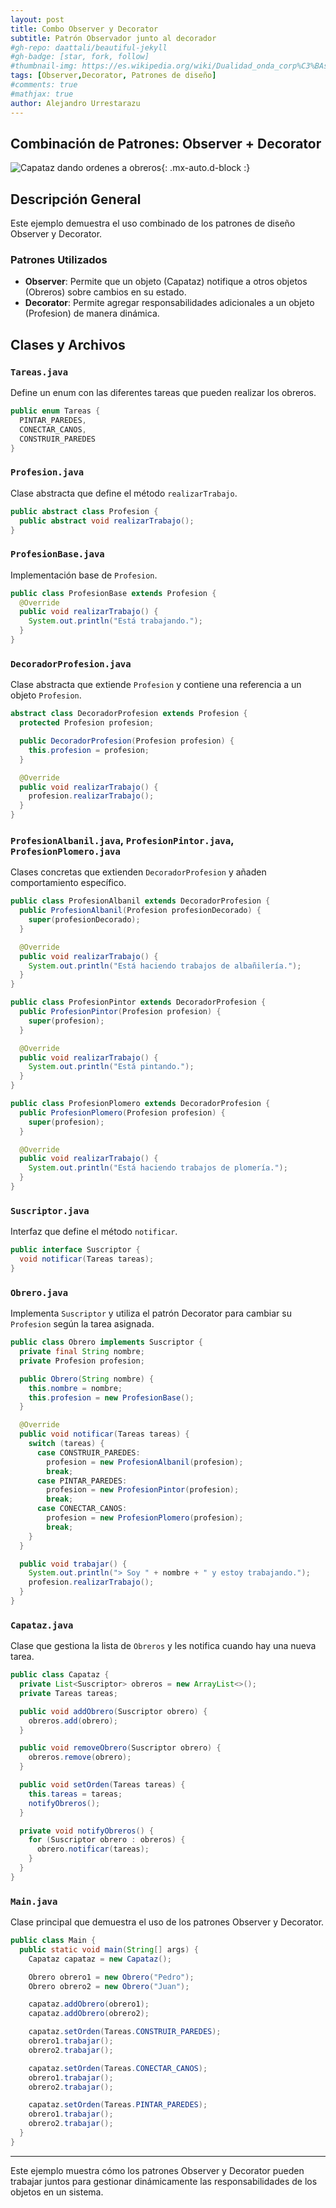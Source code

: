 ```yaml
---
layout: post
title: Combo Observer y Decorator
subtitle: Patrón Observador junto al decorador
#gh-repo: daattali/beautiful-jekyll
#gh-badge: [star, fork, follow]
#thumbnail-img: https://es.wikipedia.org/wiki/Dualidad_onda_corp%C3%BAsculo#/media/Archivo:Dualite.jpg
tags: [Observer,Decorator, Patrones de diseño]
#comments: true
#mathjax: true
author: Alejandro Urrestarazu
---
```


## Combinación de Patrones: Observer + Decorator

![Capataz dando ordenes a obreros](/assets/img/posts/capataz-ordenando-obreros.png){: .mx-auto.d-block :}


## Descripción General

Este ejemplo demuestra el uso combinado de los patrones de diseño Observer y Decorator.

### Patrones Utilizados

- **Observer**: Permite que un objeto (Capataz) notifique a otros objetos (Obreros) sobre cambios en su estado.
- **Decorator**: Permite agregar responsabilidades adicionales a un objeto (Profesion) de manera dinámica.

## Clases y Archivos

### `Tareas.java`

Define un enum con las diferentes tareas que pueden realizar los obreros.

```java
public enum Tareas {
  PINTAR_PAREDES,
  CONECTAR_CANOS,
  CONSTRUIR_PAREDES
}
```

### `Profesion.java`

Clase abstracta que define el método `realizarTrabajo`.

```java
public abstract class Profesion {
  public abstract void realizarTrabajo();
}
```

### `ProfesionBase.java`

Implementación base de `Profesion`.

```java
public class ProfesionBase extends Profesion {
  @Override
  public void realizarTrabajo() {
    System.out.println("Está trabajando.");
  }
}
```

### `DecoradorProfesion.java`

Clase abstracta que extiende `Profesion` y contiene una referencia a un objeto `Profesion`.

```java
abstract class DecoradorProfesion extends Profesion {
  protected Profesion profesion;

  public DecoradorProfesion(Profesion profesion) {
    this.profesion = profesion;
  }

  @Override
  public void realizarTrabajo() {
    profesion.realizarTrabajo();
  }
}
```

### `ProfesionAlbanil.java`, `ProfesionPintor.java`, `ProfesionPlomero.java`

Clases concretas que extienden `DecoradorProfesion` y añaden comportamiento específico.

```java
public class ProfesionAlbanil extends DecoradorProfesion {
  public ProfesionAlbanil(Profesion profesionDecorado) {
    super(profesionDecorado);
  }

  @Override
  public void realizarTrabajo() {
    System.out.println("Está haciendo trabajos de albañilería.");
  }
}

public class ProfesionPintor extends DecoradorProfesion {
  public ProfesionPintor(Profesion profesion) {
    super(profesion);
  }

  @Override
  public void realizarTrabajo() {
    System.out.println("Está pintando.");
  }
}

public class ProfesionPlomero extends DecoradorProfesion {
  public ProfesionPlomero(Profesion profesion) {
    super(profesion);
  }

  @Override
  public void realizarTrabajo() {
    System.out.println("Está haciendo trabajos de plomería.");
  }
}
```

### `Suscriptor.java`

Interfaz que define el método `notificar`.

```java
public interface Suscriptor {
  void notificar(Tareas tareas);
}
```

### `Obrero.java`

Implementa `Suscriptor` y utiliza el patrón Decorator para cambiar su `Profesion` según la tarea asignada.

```java
public class Obrero implements Suscriptor {
  private final String nombre;
  private Profesion profesion;

  public Obrero(String nombre) {
    this.nombre = nombre;
    this.profesion = new ProfesionBase();
  }

  @Override
  public void notificar(Tareas tareas) {
    switch (tareas) {
      case CONSTRUIR_PAREDES:
        profesion = new ProfesionAlbanil(profesion);
        break;
      case PINTAR_PAREDES:
        profesion = new ProfesionPintor(profesion);
        break;
      case CONECTAR_CANOS:
        profesion = new ProfesionPlomero(profesion);
        break;
    }
  }

  public void trabajar() {
    System.out.println("> Soy " + nombre + " y estoy trabajando.");
    profesion.realizarTrabajo();
  }
}
```

### `Capataz.java`

Clase que gestiona la lista de `Obreros` y les notifica cuando hay una nueva tarea.

```java
public class Capataz {
  private List<Suscriptor> obreros = new ArrayList<>();
  private Tareas tareas;

  public void addObrero(Suscriptor obrero) {
    obreros.add(obrero);
  }

  public void removeObrero(Suscriptor obrero) {
    obreros.remove(obrero);
  }

  public void setOrden(Tareas tareas) {
    this.tareas = tareas;
    notifyObreros();
  }

  private void notifyObreros() {
    for (Suscriptor obrero : obreros) {
      obrero.notificar(tareas);
    }
  }
}
```

### `Main.java`

Clase principal que demuestra el uso de los patrones Observer y Decorator.

```java
public class Main {
  public static void main(String[] args) {
    Capataz capataz = new Capataz();

    Obrero obrero1 = new Obrero("Pedro");
    Obrero obrero2 = new Obrero("Juan");

    capataz.addObrero(obrero1);
    capataz.addObrero(obrero2);

    capataz.setOrden(Tareas.CONSTRUIR_PAREDES);
    obrero1.trabajar();
    obrero2.trabajar();

    capataz.setOrden(Tareas.CONECTAR_CANOS);
    obrero1.trabajar();
    obrero2.trabajar();

    capataz.setOrden(Tareas.PINTAR_PAREDES);
    obrero1.trabajar();
    obrero2.trabajar();
  }
}
```

---

Este ejemplo muestra cómo los patrones Observer y Decorator pueden trabajar juntos para gestionar dinámicamente las responsabilidades de los objetos en un sistema.